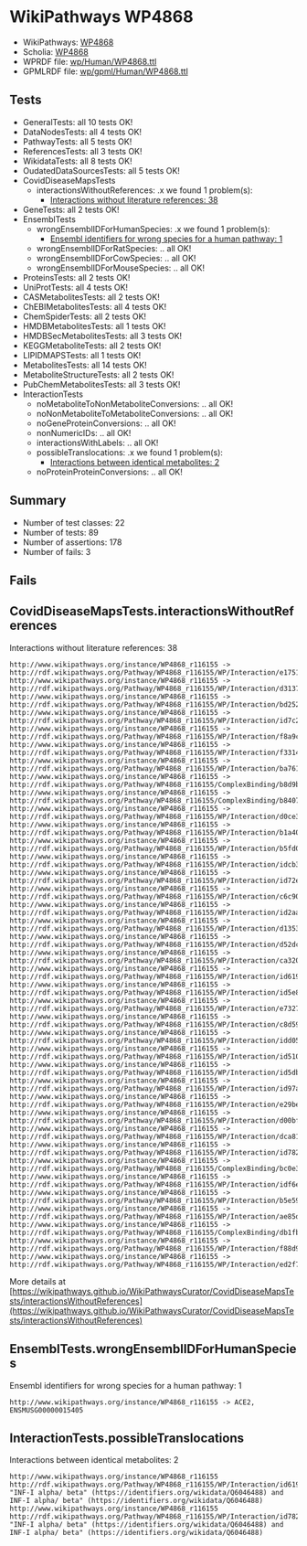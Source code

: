 # WikiPathways WP4868

* WikiPathways: [WP4868](https://identifiers.org/wikipathways:WP4868)
* Scholia: [WP4868](https://scholia.toolforge.org/wikipathways/WP4868)
* WPRDF file: [wp/Human/WP4868.ttl](../wp/Human/WP4868.ttl)
* GPMLRDF file: [wp/gpml/Human/WP4868.ttl](../wp/gpml/Human/WP4868.ttl)

## Tests
* GeneralTests: all 10 tests OK!
* DataNodesTests: all 4 tests OK!
* PathwayTests: all 5 tests OK!
* ReferencesTests: all 3 tests OK!
* WikidataTests: all 8 tests OK!
* OudatedDataSourcesTests: all 5 tests OK!
* CovidDiseaseMapsTests
    * interactionsWithoutReferences: .x we found 1 problem(s):
        * [Interactions without literature references: 38](#9701cd27)
* GeneTests: all 2 tests OK!
* EnsemblTests
    * wrongEnsemblIDForHumanSpecies: .x we found 1 problem(s):
        * [Ensembl identifiers for wrong species for a human pathway: 1](#a84343b)
    * wrongEnsemblIDForRatSpecies: .. all OK!
    * wrongEnsemblIDForCowSpecies: .. all OK!
    * wrongEnsemblIDForMouseSpecies: .. all OK!
* ProteinsTests: all 2 tests OK!
* UniProtTests: all 4 tests OK!
* CASMetabolitesTests: all 2 tests OK!
* ChEBIMetabolitesTests: all 4 tests OK!
* ChemSpiderTests: all 2 tests OK!
* HMDBMetabolitesTests: all 1 tests OK!
* HMDBSecMetabolitesTests: all 3 tests OK!
* KEGGMetaboliteTests: all 2 tests OK!
* LIPIDMAPSTests: all 1 tests OK!
* MetabolitesTests: all 14 tests OK!
* MetaboliteStructureTests: all 2 tests OK!
* PubChemMetabolitesTests: all 3 tests OK!
* InteractionTests
    * noMetaboliteToNonMetaboliteConversions: .. all OK!
    * noNonMetaboliteToMetaboliteConversions: .. all OK!
    * noGeneProteinConversions: .. all OK!
    * nonNumericIDs: .. all OK!
    * interactionsWithLabels: .. all OK!
    * possibleTranslocations: .x we found 1 problem(s):
        * [Interactions between identical metabolites: 2](#d59038c5)
    * noProteinProteinConversions: .. all OK!


## Summary

* Number of test classes: 22
* Number of tests: 89
* Number of assertions: 178
* Number of fails: 3

## Fails

<a name="9701cd27" />

## CovidDiseaseMapsTests.interactionsWithoutReferences

Interactions without literature references: 38
```
http://www.wikipathways.org/instance/WP4868_r116155 -> http://rdf.wikipathways.org/Pathway/WP4868_r116155/WP/Interaction/e1751
http://www.wikipathways.org/instance/WP4868_r116155 -> http://rdf.wikipathways.org/Pathway/WP4868_r116155/WP/Interaction/d3137
http://www.wikipathways.org/instance/WP4868_r116155 -> http://rdf.wikipathways.org/Pathway/WP4868_r116155/WP/Interaction/bd252
http://www.wikipathways.org/instance/WP4868_r116155 -> http://rdf.wikipathways.org/Pathway/WP4868_r116155/WP/Interaction/id7c297d34
http://www.wikipathways.org/instance/WP4868_r116155 -> http://rdf.wikipathways.org/Pathway/WP4868_r116155/WP/Interaction/f8a9c
http://www.wikipathways.org/instance/WP4868_r116155 -> http://rdf.wikipathways.org/Pathway/WP4868_r116155/WP/Interaction/f3314
http://www.wikipathways.org/instance/WP4868_r116155 -> http://rdf.wikipathways.org/Pathway/WP4868_r116155/WP/Interaction/ba761
http://www.wikipathways.org/instance/WP4868_r116155 -> http://rdf.wikipathways.org/Pathway/WP4868_r116155/ComplexBinding/b8d9b
http://www.wikipathways.org/instance/WP4868_r116155 -> http://rdf.wikipathways.org/Pathway/WP4868_r116155/ComplexBinding/b8407
http://www.wikipathways.org/instance/WP4868_r116155 -> http://rdf.wikipathways.org/Pathway/WP4868_r116155/WP/Interaction/d0ce3
http://www.wikipathways.org/instance/WP4868_r116155 -> http://rdf.wikipathways.org/Pathway/WP4868_r116155/WP/Interaction/b1a40
http://www.wikipathways.org/instance/WP4868_r116155 -> http://rdf.wikipathways.org/Pathway/WP4868_r116155/WP/Interaction/b5fd0
http://www.wikipathways.org/instance/WP4868_r116155 -> http://rdf.wikipathways.org/Pathway/WP4868_r116155/WP/Interaction/idcb3aff58
http://www.wikipathways.org/instance/WP4868_r116155 -> http://rdf.wikipathways.org/Pathway/WP4868_r116155/WP/Interaction/id72e167d2
http://www.wikipathways.org/instance/WP4868_r116155 -> http://rdf.wikipathways.org/Pathway/WP4868_r116155/WP/Interaction/c6c90
http://www.wikipathways.org/instance/WP4868_r116155 -> http://rdf.wikipathways.org/Pathway/WP4868_r116155/WP/Interaction/id2aa49a5d
http://www.wikipathways.org/instance/WP4868_r116155 -> http://rdf.wikipathways.org/Pathway/WP4868_r116155/WP/Interaction/d1353
http://www.wikipathways.org/instance/WP4868_r116155 -> http://rdf.wikipathways.org/Pathway/WP4868_r116155/WP/Interaction/d52dc
http://www.wikipathways.org/instance/WP4868_r116155 -> http://rdf.wikipathways.org/Pathway/WP4868_r116155/WP/Interaction/ca320
http://www.wikipathways.org/instance/WP4868_r116155 -> http://rdf.wikipathways.org/Pathway/WP4868_r116155/WP/Interaction/id619b1996
http://www.wikipathways.org/instance/WP4868_r116155 -> http://rdf.wikipathways.org/Pathway/WP4868_r116155/WP/Interaction/id5e8cde6a
http://www.wikipathways.org/instance/WP4868_r116155 -> http://rdf.wikipathways.org/Pathway/WP4868_r116155/WP/Interaction/e7327
http://www.wikipathways.org/instance/WP4868_r116155 -> http://rdf.wikipathways.org/Pathway/WP4868_r116155/WP/Interaction/c8d59
http://www.wikipathways.org/instance/WP4868_r116155 -> http://rdf.wikipathways.org/Pathway/WP4868_r116155/WP/Interaction/idd0587e82
http://www.wikipathways.org/instance/WP4868_r116155 -> http://rdf.wikipathways.org/Pathway/WP4868_r116155/WP/Interaction/id51069b65
http://www.wikipathways.org/instance/WP4868_r116155 -> http://rdf.wikipathways.org/Pathway/WP4868_r116155/WP/Interaction/id5db145b0
http://www.wikipathways.org/instance/WP4868_r116155 -> http://rdf.wikipathways.org/Pathway/WP4868_r116155/WP/Interaction/id97a8368b
http://www.wikipathways.org/instance/WP4868_r116155 -> http://rdf.wikipathways.org/Pathway/WP4868_r116155/WP/Interaction/e29be
http://www.wikipathways.org/instance/WP4868_r116155 -> http://rdf.wikipathways.org/Pathway/WP4868_r116155/WP/Interaction/d00bf
http://www.wikipathways.org/instance/WP4868_r116155 -> http://rdf.wikipathways.org/Pathway/WP4868_r116155/WP/Interaction/dca81
http://www.wikipathways.org/instance/WP4868_r116155 -> http://rdf.wikipathways.org/Pathway/WP4868_r116155/WP/Interaction/id782ae218
http://www.wikipathways.org/instance/WP4868_r116155 -> http://rdf.wikipathways.org/Pathway/WP4868_r116155/ComplexBinding/bc0e3
http://www.wikipathways.org/instance/WP4868_r116155 -> http://rdf.wikipathways.org/Pathway/WP4868_r116155/WP/Interaction/idf6e0bc7f
http://www.wikipathways.org/instance/WP4868_r116155 -> http://rdf.wikipathways.org/Pathway/WP4868_r116155/WP/Interaction/b5e59
http://www.wikipathways.org/instance/WP4868_r116155 -> http://rdf.wikipathways.org/Pathway/WP4868_r116155/WP/Interaction/ae85d
http://www.wikipathways.org/instance/WP4868_r116155 -> http://rdf.wikipathways.org/Pathway/WP4868_r116155/ComplexBinding/db1fb
http://www.wikipathways.org/instance/WP4868_r116155 -> http://rdf.wikipathways.org/Pathway/WP4868_r116155/WP/Interaction/f88d9
http://www.wikipathways.org/instance/WP4868_r116155 -> http://rdf.wikipathways.org/Pathway/WP4868_r116155/WP/Interaction/ed2f7
```

More details at [https://wikipathways.github.io/WikiPathwaysCurator/CovidDiseaseMapsTests/interactionsWithoutReferences](https://wikipathways.github.io/WikiPathwaysCurator/CovidDiseaseMapsTests/interactionsWithoutReferences)

<a name="a84343b" />

## EnsemblTests.wrongEnsemblIDForHumanSpecies

Ensembl identifiers for wrong species for a human pathway: 1
```
http://www.wikipathways.org/instance/WP4868_r116155 -> ACE2, ENSMUSG00000015405
 ```

<a name="d59038c5" />

## InteractionTests.possibleTranslocations

Interactions between identical metabolites: 2
```
http://www.wikipathways.org/instance/WP4868_r116155 http://rdf.wikipathways.org/Pathway/WP4868_r116155/WP/Interaction/id619b1996 "INF-I alpha/ beta" (https://identifiers.org/wikidata/Q6046488) and 
INF-I alpha/ beta" (https://identifiers.org/wikidata/Q6046488)
http://www.wikipathways.org/instance/WP4868_r116155 http://rdf.wikipathways.org/Pathway/WP4868_r116155/WP/Interaction/id782ae218 "INF-I alpha/ beta" (https://identifiers.org/wikidata/Q6046488) and 
INF-I alpha/ beta" (https://identifiers.org/wikidata/Q6046488)
```

